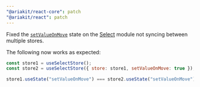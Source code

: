 ```yaml
---
"@ariakit/react-core": patch
"@ariakit/react": patch
---
```


Fixed the [`setValueOnMove`](https://ariakit.org/reference/use-select-store#setvalueonmove) state on the [Select](https://ariakit.org/components/select) module not syncing between multiple stores.

The following now works as expected:

```js
const store1 = useSelectStore();
const store2 = useSelectStore({ store: store1, setValueOnMove: true });

store1.useState("setValueOnMove") === store2.useState("setValueOnMove"); // true
```
